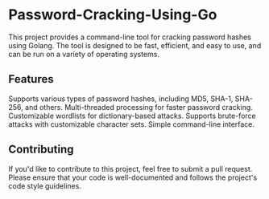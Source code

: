 # Password-Cracking-Using-Go
This project provides a command-line tool for cracking password hashes using Golang. The tool is designed to be fast, efficient, and easy to use, and can be run on a variety of operating systems.

## Features

Supports various types of password hashes, including MD5, SHA-1, SHA-256, and others.
Multi-threaded processing for faster password cracking.
Customizable wordlists for dictionary-based attacks.
Supports brute-force attacks with customizable character sets.
Simple command-line interface.
    
## Contributing

If you'd like to contribute to this project, feel free to submit a pull request. Please ensure that your code is well-documented and follows the project's code style guidelines.
